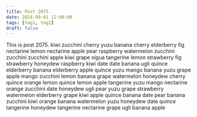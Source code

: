 ```yaml
---
title: Post 2075
date: 2024-09-01 12:00:00
tags: [tag1, tag2]
draft: false
---
```

This is post 2075.
kiwi
zucchini
cherry
yuzu
banana
cherry
elderberry
fig
nectarine
lemon
nectarine
apple
pear
raspberry
watermelon
zucchini
zucchini
zucchini
apple
kiwi
grape
xigua
tangerine
lemon
strawberry
fig
strawberry
honeydew
raspberry
kiwi
date
date
banana
ugli
quince
elderberry
banana
elderberry
apple
quince
yuzu
mango
banana
yuzu
grape
apple
mango
zucchini
lemon
banana
grape
watermelon
honeydew
cherry
quince
orange
lemon
quince
lemon
apple
tangerine
yuzu
mango
nectarine
orange
zucchini
date
honeydew
ugli
pear
yuzu
grape
strawberry
watermelon
elderberry
grape
kiwi
apple
quince
banana
date
pear
banana
zucchini
kiwi
orange
banana
watermelon
yuzu
honeydew
date
quince
tangerine
honeydew
tangerine
nectarine
grape
ugli
banana
apple

